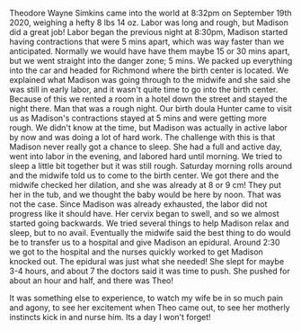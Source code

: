 

Theodore Wayne Simkins came into the world at 8:32pm on September 19th 2020, weighing a hefty 8 lbs 14 oz. Labor was long and rough, but Madison did a great job! Labor began the previous night at 8:30pm, Madison started having contractions that were 5 mins apart, which was way faster than we anticipated. Normally we would have have them maybe 15 or 30 mins apart, but we went straight into the danger zone; 5 mins. We packed up everything into the car and headed for Richmond where the birth center is located. We explained what Madison was going through to the midwife and she said she was still in early labor, and it wasn't quite time to go into the birth center. Because of this we rented a room in a hotel down the street and stayed the night there. Man that was a rough night. Our birth doula Hunter came to visit us as Madison's contractions stayed at 5 mins and were getting more rough. We didn't know at the time, but Madison was actually in active labor by now and was doing a lot of hard work. The challenge with this is that Madison never really got a chance to sleep. She had a full and active day, went into labor in the evening, and labored hard until morning. We tried to sleep a little bit together but it was still rough. Saturday morning rolls around and the midwife  told us to come to the birth center. We got there and the midwife checked her dilation, and she was already at 8 or 9 cm! They put her in the tub, and we thought the baby would be here by noon. That was not the case. Since Madison was already exhausted, the labor did not progress like it should have. Her cervix began to swell, and so we almost started going backwards. We tried several things to help Madison relax and sleep, but to no avail. Eventually the midwife said the best thing to do would be to transfer us to a hospital and give Madison an epidural. Around 2:30 we got to the hospital and the nurses quickly worked to get Madison knocked out. The epidural was just what she needed! She slept for maybe 3-4 hours, and about 7 the doctors said it was time to push. She pushed for about an hour and half, and there was Theo! 

It was something else to experience, to watch my wife be in so much pain and agony, to see her excitement when Theo came out, to see her motherly instincts kick in and nurse him. Its a day I won't forget! 
